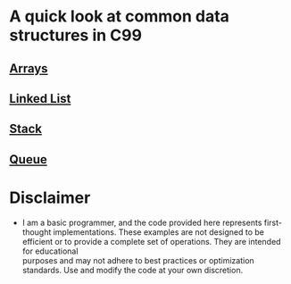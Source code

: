 # A quick look at common data structures in C99

## [Arrays](https://github.com/Zank613/structures_quick/tree/master/arrays)

## [Linked List](https://github.com/Zank613/structures_quick/tree/master/linked_list)

## [Stack](https://github.com/Zank613/structures_quick/tree/master/stack)

## [Queue](https://github.com/Zank613/structures_quick/tree/master/queue)

# Disclaimer
- I am a basic programmer, and the code provided here represents first-thought implementations. These examples are not designed to be efficient or to provide a complete set of operations. They are intended for educational  
  purposes and may not adhere to best practices or optimization standards. Use and modify the code at your own discretion.
